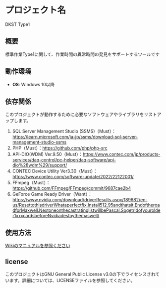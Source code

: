 # プロジェクト名
DKST Type1

## 概要
標準作業Type1に関して、作業時間の異常時間の発見をサポートするツールです

## 動作環境
- **OS**: Windows 10以降

## 依存関係
このプロジェクトが動作するために必要なソフトウェアやライブラリをリストアップします。
1. SQL Server Management Studio (SSMS)（Must）：https://learn.microsoft.com/ja-jp/ssms/download-sql-server-management-studio-ssms
2. PHP（Must）：https://github.com/php/php-src
3. API-DIO(WDM) Ver.9.50（Must）：https://www.contec.com/jp/products-services/daq-control/pc-helper/daq-software/api-dio%28wdm%29/support/
4. CONTEC Device Utility  Ver3.30（Must）：https://www.contec.com/software-update/2022/22122001/
5. FFmpeg（Must）：https://github.com/FFmpeg/FFmpeg/commit/9687cae2b4
6. GeForce Game Ready Driver（Want）：https://www.nvidia.com/download/driverResults.aspx/189682/en-us/ResettothisdriverWhataperfectfix.Install512.95andthatsit.EndoftheroadforMaxwell.NextoneonthecastratinglistwillbePascal.Sogetridofyourolder1xxxcardsbeforeNvidiadestoythemaswell/

## 使用方法
[Wikiのマニュアルを参照ください](https://github.com/DKST-support-desk/DKST_Type1/wiki/manual)

## license
このプロジェクトはGNU General Public License v3.0の下でライセンスされています。詳細については、LICENSEファイルを参照してください。

